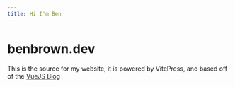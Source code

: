 ```yaml
---
title: Hi I'm Ben
---
```


# benbrown.dev

This is the source for my website, it is powered by VitePress, and based off of the [VueJS Blog](https://github.com/vuejs/blog)
